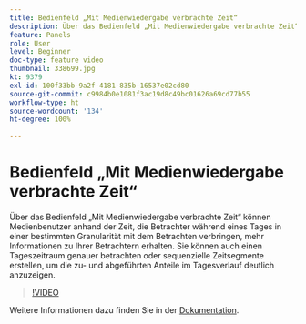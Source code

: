 ```yaml
---
title: Bedienfeld „Mit Medienwiedergabe verbrachte Zeit“
description: Über das Bedienfeld „Mit Medienwiedergabe verbrachte Zeit“ können Medienbenutzer anhand der Zeit, die Betrachter während eines Tages in einer bestimmten Granularität mit dem Betrachten verbringen, mehr Informationen zu Ihrer Betrachtern erhalten. Sie können auch einen Tageszeitraum genauer betrachten oder sequenzielle Zeitsegmente erstellen, um die zu- und abgeführten Anteile im Tagesverlauf deutlich anzuzeigen.
feature: Panels
role: User
level: Beginner
doc-type: feature video
thumbnail: 338699.jpg
kt: 9379
exl-id: 100f33bb-9a2f-4181-835b-16537e02cd80
source-git-commit: c9984b0e1081f3ac19d8c49bc01626a69cd77b55
workflow-type: ht
source-wordcount: '134'
ht-degree: 100%

---
```


# Bedienfeld „Mit Medienwiedergabe verbrachte Zeit“

Über das Bedienfeld „Mit Medienwiedergabe verbrachte Zeit“ können Medienbenutzer anhand der Zeit, die Betrachter während eines Tages in einer bestimmten Granularität mit dem Betrachten verbringen, mehr Informationen zu Ihrer Betrachtern erhalten. Sie können auch einen Tageszeitraum genauer betrachten oder sequenzielle Zeitsegmente erstellen, um die zu- und abgeführten Anteile im Tagesverlauf deutlich anzuzeigen.

>[!VIDEO](https://video.tv.adobe.com/v/338699/?quality=12&learn=on)

Weitere Informationen dazu finden Sie in der [Dokumentation](https://experienceleague.adobe.com/docs/media-analytics/using/media-reports/media-playback-time-spent.html?lang=de).
